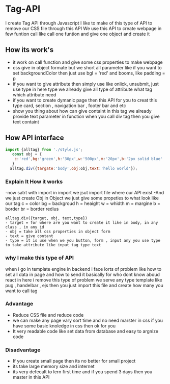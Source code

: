 # Tag-API
I create Tag API through Javascript 
I like to make of this type of API to remove our CSS file through this API
We use this API to create webpage in few funtion call like call one funtion and give one object and create it
## How its work's
- it work on call function and give some css properties to make webpage
- css give in object formate but we short all parameter like if you want to set backgroundColor then just use bgI = 'red' and booms, like padding = p
- if you want to give attribute then simply use like onlick, unsubmit, just use type in here type we already give all type of attribute what tag which attribute need
- if you want to create dymanic page then this API for you to creat this type card, section , navigation bar , footer bar and etc
- show you thing about how can give containt in this tag we already provide text parameter in function when you call div tag then you give text containt
## How API interface
```javascript
import {alltag} from './style.js';
   const obj = {
    c:'red',bg:'green',h:'30px',w:'500px',m:'20px',b:'2px solid blue'
   }
  alltag.div({targate:'body',obj:obj,text:'hello world'});
```
### Explain It How it works
  -now satrt with import
    in import we jsut import file where our API exist 
  -And we just create Obj 
    in Object we just give some propeties to what look like our tag 
    c = color
    bg = backgroud
    h = heaight
    w = whidth
    m = margine
    b = border
    br = border redius

    alltag.div({target, obj, text,type})
    - target = for where are you want to create it like in body, in any class , in any id
    - obj = take all css properties in object form
    - text = give contant 
    - type = it is use when we you button, form , input any you use type to take attribute like input tag type text
### why I make this type of API
  when i go in template engine in backend i face lorts of problem like how to set all data in page and how to send it basically for who dont know aboud react
  in here i remove this type of problem we serve any type template like pug , handelbar , ejs then you just import this file and create how many you want to call tag 
### Advantage 
- Reduce CSS file and reduce code
- we can make any page vary sort time and no need marster in css if you have some basic knoledge in css then ok for you
- It very readable code like set data from database and easy to argnize code
### Disadvantage 
  - If you create small page then its no better for small project
  - its take large memory size and internet
  - its very defecalt to lern first time and if you spend 3 days then you master in this API
    
